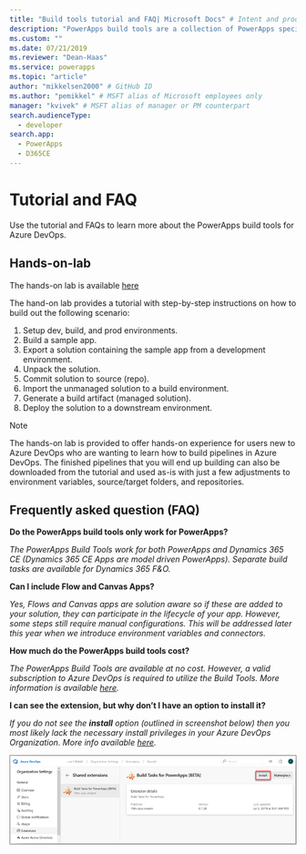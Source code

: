 ```yaml
---
title: "Build tools tutorial and FAQ| Microsoft Docs" # Intent and product brand in a unique string of 43-59 chars including spaces
description: "PowerApps build tools are a collection of PowerApps specific Azure DevOps build tasks that eliminate the need to manually download  scripts to manage the development of PowerApps. This topic describes the tutorial and FAQs that you can access to learn more about these tools. " # 115-145 characters including spaces. This abstract displays in the search result.
ms.custom: ""
ms.date: 07/21/2019
ms.reviewer: "Dean-Haas"
ms.service: powerapps
ms.topic: "article"
author: "mikkelsen2000" # GitHub ID
ms.author: "pemikkel" # MSFT alias of Microsoft employees only
manager: "kvivek" # MSFT alias of manager or PM counterpart
search.audienceType: 
  - developer
search.app: 
  - PowerApps
  - D365CE
---
```


# Tutorial and FAQ

Use the tutorial and FAQs to learn more about the PowerApps build tools for Azure DevOps. 

## Hands-on-lab

The hands-on lab is available [here](https://raw.githubusercontent.com/microsoft/PowerApps-Samples/master/build-tools/PowerPlatform_DevOps_6_11.zip)

The hand-on lab provides a tutorial with step-by-step instructions on how to build out the following scenario:

1. Setup dev, build, and prod environments.
2. Build a sample app.
3. Export a solution containing the sample app from a development environment.
4. Unpack the solution.
5. Commit solution to source (repo).
6. Import the unmanaged solution to a build environment.
7. Generate a build artifact (managed solution).
8. Deploy the solution to a downstream environment.

> [!NOTE]
> The hands-on lab is provided to offer hands-on experience for users new to Azure DevOps who are wanting to learn how to build pipelines in Azure DevOps. The finished pipelines that you will end up building can also be downloaded from the tutorial and used as-is with just a few adjustments to environment variables, source/target folders, and repositories.  

## Frequently asked question (FAQ)

**Do the PowerApps build tools only work for PowerApps?**  

*The PowerApps Build Tools work for both PowerApps and Dynamics 365 CE (Dynamics 365 CE Apps are model driven PowerApps). Separate build tasks are available for Dynamics 365 F&O.*

**Can I include Flow and Canvas Apps?**

*Yes, Flows and Canvas apps are solution aware so if these are added to your solution, they can participate in the lifecycle of your app.  However, some steps still require manual configurations. This will be addressed later this year when we introduce environment variables and connectors.*

**How much do the PowerApps build tools cost?**

*The PowerApps Build Tools are available at no cost. However, a valid subscription to Azure DevOps is required to utilize the Build Tools. More information is available [here](https://azure.microsoft.com/en-us/pricing/details/devops/azure-devops-services/).*

**I can see the extension, but why don’t I have an option to install it?**

*If you do not see the **install** option (outlined in screenshot below) then you most likely lack the necessary install privileges in your Azure DevOps Organization. More info available [here](https://docs.microsoft.com/en-us/azure/devops/marketplace/how-to/grant-permissions?view=azure-devops).*

![Build tasks screen](media/build-tasks.png)
